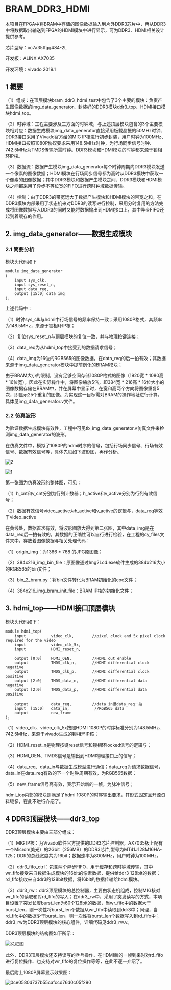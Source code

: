 # BRAM_DDR3_HDMI

本项目在FPGA中将BRAM中存储的图像数据输入到片外DDR3芯片中，再从DDR3中将数据取出输送到FPGA的HDMI模块中进行显示，可为DDR3、HDMI相关设计提供参考。

芯片型号：xc7a35tfgg484-2L

开发板：ALINX AX7035

开发环境：vivado 2019.1

## 1 概要

（1）组成：在顶层模块bram_ddr3_hdmi_test中包含了3个主要的模块：负责产生图像数据的img_data_generator、封装好的DDR3模块ddr3_top、HDMI接口模块hdmi_top。

（2）时钟域：工程主要涉及三方面的时钟域，与上述顶层模块包含的3个主要模块相对应：数据生成模块img_data_generator直接采用板载晶振的50MHz时钟、DDR3接口采用了Vivado官方给的MIG IP核进行初步封装，用户时钟为100MHz、HDMI接口按照1080P协议要求采用148.5MHz时钟，为行场同步信号时钟、742.5MHz为TMDS传输所需时钟。DDR3模块和HDMI模块的时钟都来源于锁相环IP核。

（3）数据流：数据产生模块img_data_generator每个时钟周期向DDR3模块发送一个像素的图像数据；HDMI模块在行场同步信号都为高时从DDR3模块中获取一个像素的图像数据；其中DDR3模块和数据产生模块之间、DDR3模块和HDMI模块之间都采用了异步不等位宽的FIFO进行跨时钟域数据传输。

（4）控制：由于DDR3的带宽远大于数据产生模块和HDMI模块的带宽之和，在DDR3模块内部采用了状态机来对DDR3的读写进行控制，采用分时复用的方法完成将图像数据写入DDR3的同时又能将数据输出到HDMI接口上，其中异步FIFO还起到着缓存的作用。

## 2. img_data_generator——数据生成模块

### 2.1 简要分析

模块头代码如下
````
module img_data_generator
(
    input sys_clk,
    input sys_reset_n,
    input data_req,
    output [15:0] data_img
);
````
上述代码中：

（1）时钟sys_clk与hdmi中行场信号的频率保持一致；采用1080P格式，其频率为148.5MHz，来源于锁相环IP核；

（2）复位sys_reset_n与顶层模块的复位一致，并与物理按键连接；

（3）data_req为从hdmi_top中接受到的数据请求信号；

（4）data_img为16位的RGB565的图像数据，在data_req的后一拍有效；其数据来源于img_data_generator模块中提前例化的BRAM模块；

由于BRAM大小的限制，没有足够空间存储1080P格式的图像（1920宽 * 1080高 * 16位宽），因此在实际操作中，将图像缩放5倍，即384宽 * 216高 * 16位大小的图像数据存储在BRAM中，并在屏幕中显示时，在宽和高两个方向将图像重复5次，即显示25个重复的图像。为实现这一目标需对BRAM的操作地址进行计算，具体见img_data_generator.v文件。

### 2.2 仿真波形

为验证数据生成模块有效性，工程中可见tb_img_data_generator.v仿真文件来检测img_data_generator的波形。

在仿真文件中，模拟了1080P的hdmi时序的信号，包括行场同步信号、行场有效信号、数据有效信号等，具体先见如下波形图，再作分析。

![2](https://user-images.githubusercontent.com/95362898/216741189-f7d5f588-1780-4470-bc6f-40bdcec4424b.PNG)

![1](https://user-images.githubusercontent.com/95362898/216741172-60775984-5bb4-4996-bb60-4171c2d7957c.PNG)

第一张图为仿真波形的整体图，可见：

（1）h_cnt和v_cnt分别为行列计数器；h_active和v_active分别为行列有效信号；

（2）数据有效信号video_active为h_active和v_active的逻辑与，data_req等效于video_active

在黄线处，数据首次有效，将波形图放大得到第二张图，其中data_img是在data_req后一拍有效的，其数据的正确性可以自行进行检验，在工程的cy_files文件夹中，存放着图像数据与相关处理代码：

（1）origin_img：为1366 * 768 的JPG原图像；

（2）384x216_img_bin_file：原图像通过Img2Lcd.exe软件生成的384x216大小的RGB565的bin文件；

（3）bin_2_bram.py：将bin文件转化为BRAM初始化的coe文件；

（4）384x216_img_bram_init_file：BRAM IP核的初始化文件；

## 3. hdmi_top——HDMI接口顶层模块

模块头代码如下：
````
module hdmi_top(
    input           video_clk,        //pixel clock and 5x pixel clock required for the video
    input           video_clk_5x,
    input           HDMI_reset_n,
    
    output [0:0]    HDMI_OEN,         //HDMI out enable
    output          TMDS_clk_n,       //HDMI differential clock negative
    output          TMDS_clk_p,       //HDMI differential clock positive
    output [2:0]    TMDS_data_n,      //HDMI differential data negative
    output [2:0]    TMDS_data_p,      //HDMI differential data positive
    
    output          data_req,         //data_in慢data_req一拍 
    input  [15:0]   data_in,           //RGB565 data
    output          new_frame
);
````
（1）video_clk、video_clk_5x按照HDMI 1080P的时序标准分别为148.5MHz、742.5MHz，来源于vivado生成的锁相环IP核；

（2）HDMI_reset_n是物理按键reset信号和锁相环locked信号的逻辑与；

（3）HDMI_OEN、TMDS信号是输出到HDMI物理接口上的信号；

（4）data_req、data_in与数据生成模型进行通信；data_req为请求数据信号，data_in在data_req有效的下一个时钟周期有效，为RGB565数据；

（5）new_frame信号高有效，表示开始新的一桢，为脉冲信号；

hdmi_top内部的模块则满足了hdmi 1080P的时序输出要求，其形式固定且开源资料较多，在此不进行介绍了。

## 4 DDR3顶层模块——ddr3_top

DDR3顶层模块主要由三部分组成：

（1）MIG IP核：为Vivado软件官方提供的DDR3芯片控制器，AX7035板上配有一个Micron(美光）的2Gbit（256MB）的DDR3芯片,型号为MT41J128M16HA-125；DDR的总线宽度共为16bit；数据速率为800MHz，用户时钟为100MHz。

（2）ddr3_fifo_ctrl：包含两个异步FIFO，用于缓存和跨时钟域传输，其中wr_fifo接受来自数据生成模块的16bit的像素数据，提供给ddr3 128bit的数据；rd_fifo接收来自ddr3的128bit数据，将16bit的数据传输给hdmi模块。

（3）ddr3_rw：ddr3顶层模块的总控制器，主要由状态机组成，控制MIG核对wr_fifo的读取和对rd_fifo的写入；在ddr3_rw中，采用了突发读写的方式，本项目设置了突发长度burst_len为60个128bit的数据，当wr_fifo中的数据大于burst_len，则一次性将burst_len个数据从wr_fifo中读取到ddr3中；同理，当rd_fifo中的数据少于burst_len，则一次性将burst_len个数据写入到rd_fifo中；ddr3_rw为DDR3顶层模块的核心组件，详细代码见ddr3_rw.v。

DDR3顶层模块的结构图如下所示：

![总框图](https://user-images.githubusercontent.com/95362898/216799566-a984b17e-8bc8-4c69-80af-2e06733745f9.png)

此外，DDR3顶层模块还支持读写的乒乓操作、在HDMI新的一帧到来时对rd_fifo进行复位操作、也支持对wr_fifo的复位操作等等，在此不逐一介绍了。

最后附上1080P屏幕显示效果图：

![0ce0580d737b55cafccd76d0c05f290](https://user-images.githubusercontent.com/95362898/216799630-5e3afaa4-896c-46fd-91a6-33bd94a8ee8d.jpg)

